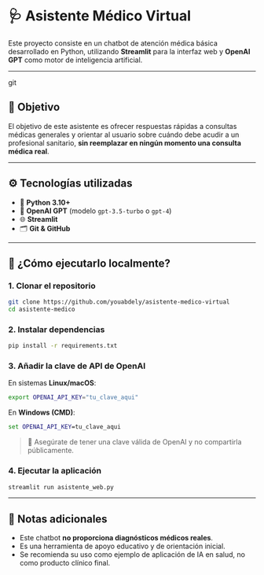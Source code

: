 # 🩺 Asistente Médico Virtual

Este proyecto consiste en un chatbot de atención médica básica desarrollado en Python, utilizando **Streamlit** para la interfaz web y **OpenAI GPT** como motor de inteligencia artificial.

---
git
## 📌 Objetivo

El objetivo de este asistente es ofrecer respuestas rápidas a consultas médicas generales y orientar al usuario sobre cuándo debe acudir a un profesional sanitario, **sin reemplazar en ningún momento una consulta médica real**.

---

## ⚙️ Tecnologías utilizadas

- 🐍 **Python 3.10+**
- 🤖 **OpenAI GPT** (modelo `gpt-3.5-turbo` o `gpt-4`)
- 🌐 **Streamlit**
- 🗂️ **Git & GitHub**

---

## 🚀 ¿Cómo ejecutarlo localmente?

### 1. Clonar el repositorio

```bash
git clone https://github.com/youabdely/asistente-medico-virtual
cd asistente-medico
```

### 2. Instalar dependencias

```bash
pip install -r requirements.txt
```

### 3. Añadir la clave de API de OpenAI

En sistemas **Linux/macOS**:

```bash
export OPENAI_API_KEY="tu_clave_aqui"
```

En **Windows (CMD)**:

```cmd
set OPENAI_API_KEY=tu_clave_aqui
```

> 🔐 Asegúrate de tener una clave válida de OpenAI y no compartirla públicamente.

### 4. Ejecutar la aplicación

```bash
streamlit run asistente_web.py
```

---

## 📎 Notas adicionales

- Este chatbot **no proporciona diagnósticos médicos reales**.
- Es una herramienta de apoyo educativo y de orientación inicial.
- Se recomienda su uso como ejemplo de aplicación de IA en salud, no como producto clínico final.

